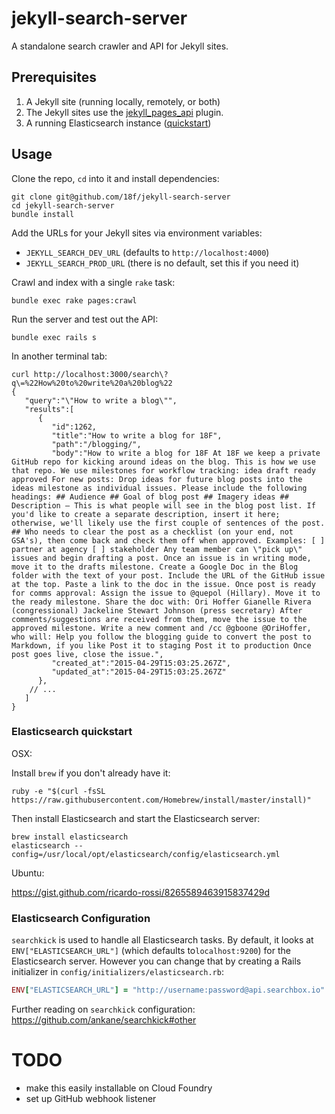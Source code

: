 # jekyll-search-server

A standalone search crawler and API for Jekyll sites.

## Prerequisites

1. A Jekyll site (running locally, remotely, or both)
2. The Jekyll sites use the [jekyll_pages_api](https://github.com/18F/jekyll_pages_api) plugin.
3. A running Elasticsearch instance ([quickstart]())

## Usage

Clone the repo, `cd` into it and install dependencies:

```
git clone git@github.com/18f/jekyll-search-server
cd jekyll-search-server
bundle install
```

Add the URLs for your Jekyll sites via environment variables:

- `JEKYLL_SEARCH_DEV_URL` (defaults to `http://localhost:4000`)
- `JEKYLL_SEARCH_PROD_URL` (there is no default, set this if you need it)

Crawl and index with a single `rake` task:

```
bundle exec rake pages:crawl
```

Run the server and test out the API:

```
bundle exec rails s
```

In another terminal tab:

```
curl http://localhost:3000/search\?q\=%22How%20to%20write%20a%20blog%22
{
   "query":"\"How to write a blog\"",
   "results":[
      {
         "id":1262,
         "title":"How to write a blog for 18F",
         "path":"/blogging/",
         "body":"How to write a blog for 18F At 18F we keep a private GitHub repo for kicking around ideas on the blog. This is how we use that repo. We use milestones for workflow tracking: idea draft ready approved For new posts: Drop ideas for future blog posts into the ideas milestone as individual issues. Please include the following headings: ## Audience ## Goal of blog post ## Imagery ideas ## Description – This is what people will see in the blog post list. If you'd like to create a separate description, insert it here; otherwise, we'll likely use the first couple of sentences of the post. ## Who needs to clear the post as a checklist (on your end, not GSA's), then come back and check them off when approved. Examples: [ ] partner at agency [ ] stakeholder Any team member can \"pick up\" issues and begin drafting a post. Once an issue is in writing mode, move it to the drafts milestone. Create a Google Doc in the Blog folder with the text of your post. Include the URL of the GitHub issue at the top. Paste a link to the doc in the issue. Once post is ready for comms approval: Assign the issue to @quepol (Hillary). Move it to the ready milestone. Share the doc with: Ori Hoffer Gianelle Rivera (congressional) Jackeline Stewart Johnson (press secretary) After comments/suggestions are received from them, move the issue to the approved milestone. Write a new comment and /cc @gboone @OriHoffer, who will: Help you follow the blogging guide to convert the post to Markdown, if you like Post it to staging Post it to production Once post goes live, close the issue.",
         "created_at":"2015-04-29T15:03:25.267Z",
         "updated_at":"2015-04-29T15:03:25.267Z"
      },
    // ...
   ]
}
```

### Elasticsearch quickstart

OSX:

Install `brew` if you don't already have it:

```
ruby -e "$(curl -fsSL https://raw.githubusercontent.com/Homebrew/install/master/install)"
```

Then install Elasticsearch and start the Elasticsearch server:

```
brew install elasticsearch
elasticsearch --config=/usr/local/opt/elasticsearch/config/elasticsearch.yml
```

Ubuntu:

https://gist.github.com/ricardo-rossi/8265589463915837429d

### Elasticsearch Configuration

`searchkick` is used to handle all Elasticsearch tasks. By default, it looks at `ENV["ELASTICSEARCH_URL"]` (which defaults to`localhost:9200`) for the Elasticsearch server. However you can change that by creating a Rails initializer in `config/initializers/elasticsearch.rb`:

```ruby
ENV["ELASTICSEARCH_URL"] = "http://username:password@api.searchbox.io"
```

Further reading on `searchkick` configuration: https://github.com/ankane/searchkick#other

# TODO

- make this easily installable on Cloud Foundry
- set up GitHub webhook listener

